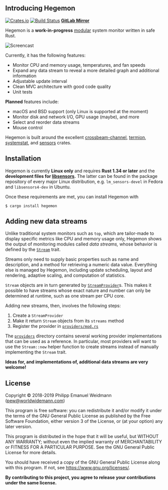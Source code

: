 ## Introducing Hegemon

[![Crates.io](https://img.shields.io/crates/v/hegemon.svg)](https://crates.io/crates/hegemon)
[![Build Status](https://travis-ci.org/p-e-w/hegemon.svg?branch=master)](https://travis-ci.org/p-e-w/hegemon)
[**GitLab Mirror**](https://gitlab.com/p-e-w/hegemon)

Hegemon is a **work-in-progress** [modular](#adding-new-data-streams) system monitor
written in safe Rust.

![Screencast](https://user-images.githubusercontent.com/2702526/45913619-818f1100-be53-11e8-8138-6ddfe42e15af.gif)

Currently, it has the following features:

- Monitor CPU and memory usage, temperatures, and fan speeds
- Expand any data stream to reveal a more detailed graph and additional information
- Adjustable update interval
- Clean MVC architecture with good code quality
- Unit tests

**Planned** features include:

- macOS and BSD support (only Linux is supported at the moment)
- Monitor disk and network I/O, GPU usage (maybe), and more
- Select and reorder data streams
- Mouse control

Hegemon is built around the excellent
[crossbeam-channel](https://github.com/crossbeam-rs/crossbeam/tree/master/crossbeam-channel),
[termion](https://gitlab.redox-os.org/redox-os/termion),
[systemstat](https://github.com/myfreeweb/systemstat),
and [sensors](https://github.com/nyantec/sensors) crates.


## Installation

Hegemon is currently **Linux only** and requires **Rust 1.34 or later** and the
**development files for [libsensors](https://github.com/lm-sensors/lm-sensors).**
The latter can be found in the package repository of every major Linux distribution,
e.g. `lm_sensors-devel` in Fedora and `libsensors4-dev` in Ubuntu.

Once these requirements are met, you can install Hegemon with

```
$ cargo install hegemon
```


## Adding new data streams

Unlike traditional system monitors such as `top`, which are tailor-made
to display specific metrics like CPU and memory usage only, Hegemon shows
the output of monitoring modules called *data streams,* whose behavior is
defined by the [`Stream`](src/stream.rs) trait.

Streams only need to supply basic properties such as name and description,
and a method for retrieving a numeric data value. Everything else is managed
by Hegemon, including update scheduling, layout and rendering, adaptive scaling,
and computation of statistics.

`Stream` objects are in turn generated by [`StreamProvider`](src/stream.rs)s.
This makes it possible to have streams whose exact nature and number can only
be determined at runtime, such as one stream per CPU core.

Adding new streams, then, involves the following steps:

1. Create a `StreamProvider`
2. Make it return `Stream` objects from its `streams` method
3. Register the provider in [`providers/mod.rs`](src/providers/mod.rs)

The [`providers`](src/providers) directory contains several working provider
implementations that can be used as a reference. In particular, most providers
will want to use the `Stream::new` helper function to create streams
instead of manually implementing the `Stream` trait.

**Ideas for, and implementations of, additional data streams are very welcome!**


## License

Copyright &copy; 2018-2019  Philipp Emanuel Weidmann (<pew@worldwidemann.com>)

This program is free software: you can redistribute it and/or modify
it under the terms of the GNU General Public License as published by
the Free Software Foundation, either version 3 of the License, or
(at your option) any later version.

This program is distributed in the hope that it will be useful,
but WITHOUT ANY WARRANTY; without even the implied warranty of
MERCHANTABILITY or FITNESS FOR A PARTICULAR PURPOSE.  See the
GNU General Public License for more details.

You should have received a copy of the GNU General Public License
along with this program.  If not, see <https://www.gnu.org/licenses/>.

**By contributing to this project, you agree to release your
contributions under the same license.**

